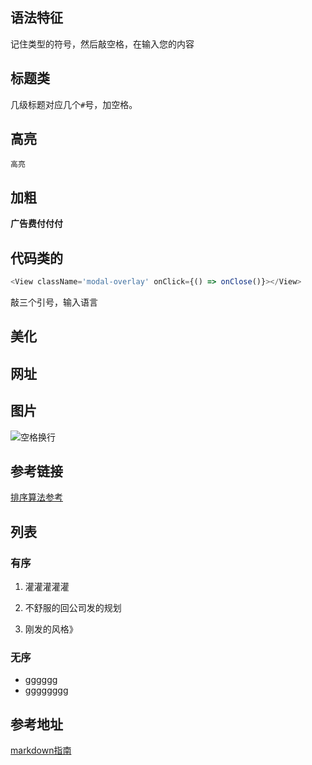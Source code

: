 ## 语法特征
记住类型的符号，然后敲空格，在输入您的内容
## 标题类

几级标题对应几个`#`号，加空格。

## 高亮

`高亮`

## 加粗

**广告费付付付**

## 代码类的

```javascript
<View className='modal-overlay' onClick={() => onClose()}></View>
```

敲三个引号，输入语言

## 美化

> 

## 网址

## 图片

![空格换行](https://www.runoob.com/wp-content/uploads/2019/03/3F254936-778E-417A-BEF2-467116A55D00.jpg)

## 参考链接

[排序算法参考](https://juejin.cn/post/7003616695705141261)

## 列表

### 有序

1. 灌灌灌灌灌

2. 不舒服的回公司发的规划

3. 刚发的风格》

   

### 无序

- gggggg
- gggggggg


## 参考地址

[markdown指南](https://www.markdown.xyz/basic-syntax/)







